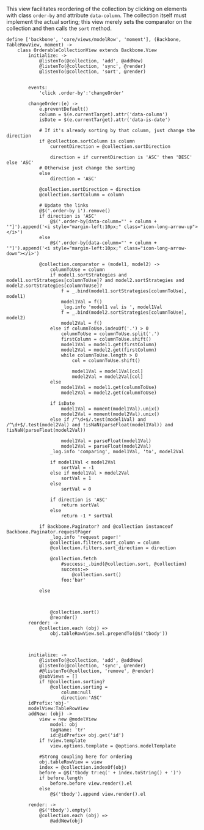 This view facilitates reordering of the collection by clicking on elements with class `order-by` and attribute `data-column`. 
The collection itself must implement the actual sorting; this view merely sets the comparator on the collection
and then calls the `sort` method.

	define ['backbone', 'core/views/modelRow', 'moment'], (Backbone, TableRowView, moment) ->
		class OrderableCollectionView extends Backbone.View
			initialize: ->
				@listenTo(@collection, 'add', @addNew)
				@listenTo(@collection, 'sync', @render)
				@listenTo(@collection, 'sort', @render)


			events:
				'click .order-by':'changeOrder'

			changeOrder:(e) ->
				e.preventDefault()
				column = $(e.currentTarget).attr('data-column')
				isDate = $(e.currentTarget).attr('data-is-date')

				# If it's already sorting by that column, just change the direction
				if @collection.sortColumn is column
					currentDirection = @collection.sortDirection

					direction = if currentDirection is 'ASC' then 'DESC' else 'ASC'
				# Otherwise just change the sorting
				else
					direction = 'ASC'

				@collection.sortDirection = direction
				@collection.sortColumn = column

				# Update the links
				@$('.order-by i').remove()
				if direction is 'ASC'
					@$('.order-by[data-column="' + column + '"]').append('<i style="margin-left:10px;" class="icon-long-arrow-up"></i>')
				else
					@$('.order-by[data-column="' + column + '"]').append('<i style="margin-left:10px;" class="icon-long-arrow-down"></i>')

				@collection.comparator = (model1, model2) ->
					columnToUse = column
					if model1.sortStrategies and model1.sortStrategies[columnToUse]? and model2.sortStrategies and model2.sortStrategies[columnToUse]?
						f = _.bind(model1.sortStrategies[columnToUse], model1)
						model1Val = f()
						_log.info 'model1 val is ', model1Val
						f = _.bind(model2.sortStrategies[columnToUse], model2)
						model2Val = f()
					else if columnToUse.indexOf('.') > 0
						columnToUse = columnToUse.split('.')
						firstColumn = columnToUse.shift()
						model1Val = model1.get(firstColumn)
						model2Val = model2.get(firstColumn)
						while columnToUse.length > 0
							col = columnToUse.shift()

							model1Val = model1Val[col]
							model2Val = model2Val[col]
					else
						model1Val = model1.get(columnToUse)
						model2Val = model2.get(columnToUse)

					if isDate
						model1Val = moment(model1Val).unix()
						model2Val = moment(model2Val).unix()
					else if /^\d+$/.test(model1Val) and /^\d+$/.test(model2Val) and !isNaN(parseFloat(model1Val)) and !isNaN(parseFloat(model2Val))

						model1Val = parseFloat(model1Val)
						model2Val = parseFloat(model2Val)
					_log.info 'comparing', model1Val, 'to', model2Val

					if model1Val < model2Val
						sortVal = -1
					else if model1Val > model2Val
						sortVal = 1
					else
						sortVal = 0

					if direction is 'ASC'
						return sortVal
					else
						return -1 * sortVal

				if Backbone.Paginator? and @collection instanceof Backbone.Paginator.requestPager
					_log.info 'request pager!'
					@collection.filters.sort_column = column
					@collection.filters.sort_direction = direction
					
					@collection.fetch
						#success:_.bind(@collection.sort, @collection)
						success:=>
							@collection.sort()
						foo:'bar'

				else
					

				
					@collection.sort()
					@reorder()
			reorder: ->
				@collection.each (obj) =>
					obj.tableRowView.$el.prependTo(@$('tbody'))

				

			initialize: ->
				@listenTo(@collection, 'add', @addNew)
				@listenTo(@collection, 'sync', @render)
				#@listenTo(@collection, 'remove', @render)
				@subViews = []
				if !@collection.sorting?
					@collection.sorting = 
						column:null
						direction:'ASC'
			idPrefix:'obj-'
			modelView:TableRowView
			addNew: (obj) ->
				view = new @modelView
					model: obj
					tagName: 'tr'
					id:@idPrefix+ obj.get('id')
				if !view.template
					view.options.template = @options.modelTemplate

				#Strong coupling here for ordering
				obj.tableRowView = view
				index = @collection.indexOf(obj)
				before = @$('tbody tr:eq(' + index.toString() + ')')
				if before.length
					before.before view.render().el
				else
					@$('tbody').append view.render().el

			render: ->
				@$('tbody').empty()
				@collection.each (obj) =>
					@addNew(obj)